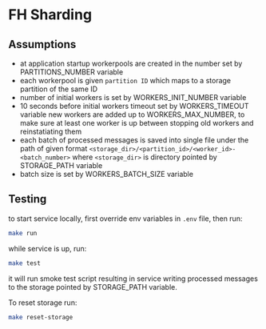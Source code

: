 # FH Sharding

## Assumptions

- at application startup workerpools are created in the number set by PARTITIONS_NUMBER variable
- each workerpool is given `partition ID` which maps to a storage partition of the same ID
- number of initial workers is set by WORKERS_INIT_NUMBER variable
- 10 seconds before initial workers timeout set by WORKERS_TIMEOUT variable new workers are added
up to WORKERS_MAX_NUMBER, to make sure at least one worker is up between stopping old workers and reinstatiating them
- each batch of processed messages is saved into single file under the path of given format `<storage_dir>/<partition_id>/<worker_id>-<batch_number>` where `<storage_dir>` is directory pointed by STORAGE_PATH variable
- batch size is set by WORKERS_BATCH_SIZE variable

## Testing

to start service locally, first override env variables in `.env` file, then run:
```bash
make run
``` 

while service is up, run:
```bash
make test
```
it will run smoke test script resulting in service writing processed messages to the storage pointed by STORAGE_PATH variable.

To reset storage run: 
```bash
make reset-storage
```